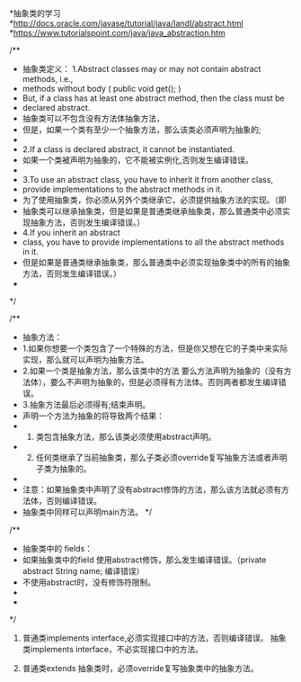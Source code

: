  *抽象类的学习
 *http://docs.oracle.com/javase/tutorial/java/IandI/abstract.html
 *https://www.tutorialspoint.com/java/java_abstraction.htm

/**
 * 抽象类定义： 1.Abstract classes may or may not contain abstract methods, i.e.,
 * methods without body ( public void get(); )
 * But, if a class has at least one abstract method, then the class must be
 * declared abstract. 
 * 抽象类可以不包含没有方法体抽象方法，
 * 但是，如果一个类有至少一个抽象方法，那么该类必须声明为抽象的;
 * 
 * 2.If a class is declared abstract, it cannot be instantiated.
 * 如果一个类被声明为抽象的，它不能被实例化,否则发生编译错误。
 * 
 * 3.To use an abstract class, you have to inherit it from another class,
 * provide implementations to the abstract methods in it.
 * 为了使用抽象类，你必须从另外个类继承它，必须提供抽象方法的实现。（即
 * 抽象类可以继承抽象类，但是如果是普通类继承抽象类，那么普通类中必须实现抽象方法，否则发生编译错误。） 
 * 4.If you inherit an abstract
 * class, you have to provide implementations to all the abstract methods in it.
 * 但是如果是普通类继承抽象类，那么普通类中必须实现抽象类中的所有的抽象方法，否则发生编译错误。） 
 * 
 */

/**
 * 抽象方法： 
 * 1.如果你想要一个类包含了一个特殊的方法，但是你又想在它的子类中来实际实现，那么就可以声明为抽象方法。
 * 2.如果一个类是抽象方法，那么该类中的方法 要么方法声明为抽象的（没有方法体），要么不声明为抽象的，但是必须得有方法体。否则两者都发生编译错误。
 * 3.抽象方法最后必须得有;结束声明。
 * 声明一个方法为抽象的将导致两个结果：
 * 1. 类包含抽象方法，那么该类必须使用abstract声明。
 * 2. 任何类继承了当前抽象类，那么子类必须override复写抽象方法或者声明子类为抽象的。
 * 
 * 注意：如果抽象类中声明了没有abstract修饰的方法，那么该方法就必须有方法体，否则编译错误。
 * 抽象类中同样可以声明main方法。
 */


/**
 * 抽象类中的 fields：
 * 如果抽象类中的field 使用abstract修饰，那么发生编译错误。（private abstract String name; 编译错误）
 * 不使用abstract时，没有修饰符限制。
 * 
 * 
 */

1. 普通类implements interface,必须实现接口中的方法，否则编译错误。 
   抽象类implements interface，不必实现接口中的方法。

2. 普通类extends 抽象类时，必须override复写抽象类中的抽象方法。


















